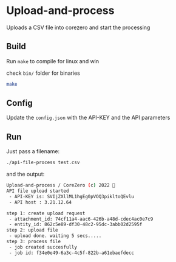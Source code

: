 # Upload-and-process

Uploads a CSV file into corezero and start the processing 

## Build

Run `make` to compile for linux and win

check `bin/` folder for binaries

```bash
make
```

## Config 

Update the `config.json` with the API-KEY and the API parameters 

## Run

Just pass a filename: 

```bash
./api-file-process test.csv
```

and the output:

```bash
Upload-and-process / CoreZero (c) 2022 🧟
API file upload started
 - API-KEY is: SVIjZXllML1hgEg0pVOQ3pikltoQEvlu
 - API host : 3.21.12.64

step 1: create upload request
 - attachment_id: 74cf11a4-aac6-426b-a48d-cdec4ac0e7c9
 - entity_id: 862c5e89-df30-48c2-95dc-3abb02d2595f
step 2: upload file
 - upload done. waiting 5 secs.....
step 3: process file
 - job created succesfully
 - job id: f34e0e49-6a3c-4c5f-822b-a61ebaefdecc
```



